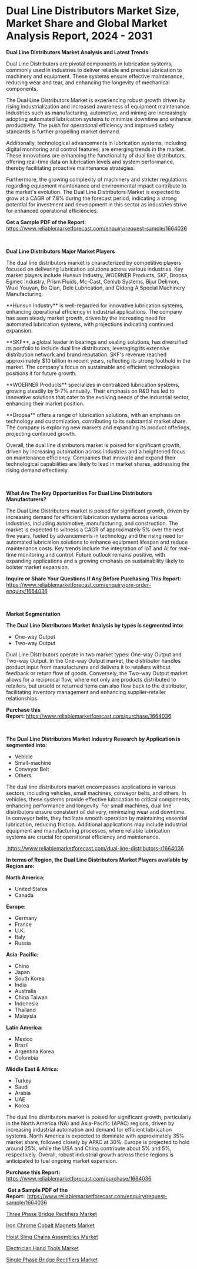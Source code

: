 <p><h1>Dual Line Distributors Market Size, Market Share and Global Market Analysis Report, 2024 - 2031</h1></p><p><strong>Dual Line Distributors Market Analysis and Latest Trends</strong></p>
<p><p>Dual Line Distributors are pivotal components in lubrication systems, commonly used in industries to deliver reliable and precise lubrication to machinery and equipment. These systems ensure effective maintenance, reducing wear and tear, and enhancing the longevity of mechanical components.</p><p>The Dual Line Distributors Market is experiencing robust growth driven by rising industrialization and increased awareness of equipment maintenance. Industries such as manufacturing, automotive, and mining are increasingly adopting automated lubrication systems to minimize downtime and enhance productivity. The push for operational efficiency and improved safety standards is further propelling market demand.</p><p>Additionally, technological advancements in lubrication systems, including digital monitoring and control features, are emerging trends in the market. These innovations are enhancing the functionality of dual line distributors, offering real-time data on lubrication levels and system performance, thereby facilitating proactive maintenance strategies.</p><p>Furthermore, the growing complexity of machinery and stricter regulations regarding equipment maintenance and environmental impact contribute to the market's evolution. The Dual Line Distributors Market is expected to grow at a CAGR of 7.8% during the forecast period, indicating a strong potential for investment and development in this sector as industries strive for enhanced operational efficiencies.</p></p>
<p><strong>Get a Sample PDF of the Report:&nbsp;</strong> <a href="https://www.reliablemarketforecast.com/enquiry/request-sample/1664036?utm_campaign=1121&utm_medium=2&utm_source=Github&utm_content=ia&utm_term=28092024&utm_id=dual-line-distributors">https://www.reliablemarketforecast.com/enquiry/request-sample/1664036</a></p>
<p>&nbsp;</p>
<p><strong>Dual Line Distributors Major Market Players</strong></p>
<p><p>The dual line distributors market is characterized by competitive players focused on delivering lubrication solutions across various industries. Key market players include Hunsun Industry, WOERNER Products, SKF, Dropsa, Egmec Industry, Prism Fluids, Mc-Cast, Cenlub Systems, Bijur Delimon, Wuxi Youyan, Bo Qian, Dele Lubrication, and Qidong A Special Machinery Manufacturing.</p><p>**Hunsun Industry** is well-regarded for innovative lubrication systems, enhancing operational efficiency in industrial applications. The company has seen steady market growth, driven by the increasing need for automated lubrication systems, with projections indicating continued expansion.</p><p>**SKF**, a global leader in bearings and sealing solutions, has diversified its portfolio to include dual line distributors, leveraging its extensive distribution network and brand reputation. SKF's revenue reached approximately $10 billion in recent years, reflecting its strong foothold in the market. The company's focus on sustainable and efficient technologies positions it for future growth.</p><p>**WOERNER Products** specializes in centralized lubrication systems, growing steadily by 5-7% annually. Their emphasis on R&D has led to innovative solutions that cater to the evolving needs of the industrial sector, enhancing their market position.</p><p>**Dropsa** offers a range of lubrication solutions, with an emphasis on technology and customization, contributing to its substantial market share. The company is exploring new markets and expanding its product offerings, projecting continued growth.</p><p>Overall, the dual line distributors market is poised for significant growth, driven by increasing automation across industries and a heightened focus on maintenance efficiency. Companies that innovate and expand their technological capabilities are likely to lead in market shares, addressing the rising demand effectively.</p></p>
<p>&nbsp;</p>
<p><strong>What Are The Key Opportunities For Dual Line Distributors Manufacturers?</strong></p>
<p><p>The Dual Line Distributors market is poised for significant growth, driven by increasing demand for efficient lubrication systems across various industries, including automotive, manufacturing, and construction. The market is expected to witness a CAGR of approximately 5% over the next five years, fueled by advancements in technology and the rising need for automated lubrication solutions to enhance equipment lifespan and reduce maintenance costs. Key trends include the integration of IoT and AI for real-time monitoring and control. Future outlook remains positive, with expanding applications and a growing emphasis on sustainability likely to bolster market expansion.</p></p>
<p><strong>Inquire or Share Your Questions If Any Before Purchasing This Report:</strong> <a href="https://www.reliablemarketforecast.com/enquiry/pre-order-enquiry/1664036?utm_campaign=1121&utm_medium=2&utm_source=Github&utm_content=ia&utm_term=28092024&utm_id=dual-line-distributors">https://www.reliablemarketforecast.com/enquiry/pre-order-enquiry/1664036</a></p>
<p>&nbsp;</p>
<p><strong>Market Segmentation</strong></p>
<p><strong>The Dual Line Distributors Market Analysis by types is segmented into:</strong></p>
<p><ul><li>One-way Output</li><li>Two-way Output</li></ul></p>
<p><p>Dual Line Distributors operate in two market types: One-way Output and Two-way Output. In the One-way Output market, the distributor handles product input from manufacturers and delivers it to retailers without feedback or return flow of goods. Conversely, the Two-way Output market allows for a reciprocal flow, where not only are products distributed to retailers, but unsold or returned items can also flow back to the distributor, facilitating inventory management and enhancing supplier-retailer relationships.</p></p>
<p><strong>Purchase this Report:&nbsp;</strong><a href="https://www.reliablemarketforecast.com/purchase/1664036?utm_campaign=1121&utm_medium=2&utm_source=Github&utm_content=ia&utm_term=28092024&utm_id=dual-line-distributors">https://www.reliablemarketforecast.com/purchase/1664036</a></p>
<p>&nbsp;</p>
<p><strong>The Dual Line Distributors Market Industry Research by Application is segmented into:</strong></p>
<p><ul><li>Vehicle</li><li>Small-machine</li><li>Conveyor Belt</li><li>Others</li></ul></p>
<p><p>The dual line distributors market encompasses applications in various sectors, including vehicles, small machines, conveyor belts, and others. In vehicles, these systems provide effective lubrication to critical components, enhancing performance and longevity. For small machines, dual line distributors ensure consistent oil delivery, minimizing wear and downtime. In conveyor belts, they facilitate smooth operation by maintaining essential lubrication, reducing friction. Additional applications may include industrial equipment and manufacturing processes, where reliable lubrication systems are crucial for operational efficiency and maintenance.</p></p>
<p><a href="https://www.reliablemarketforecast.com/dual-line-distributors-r1664036?utm_campaign=1121&utm_medium=2&utm_source=Github&utm_content=ia&utm_term=28092024&utm_id=dual-line-distributors">&nbsp;https://www.reliablemarketforecast.com/dual-line-distributors-r1664036</a></p>
<p><strong>In terms of Region, the Dual Line Distributors Market Players available by Region are:</strong></p>
<p>
    <p> <strong> North America: </strong>
        <ul>
            <li>United States</li>
            <li>Canada</li>
        </ul>
        </p> 
    <p> <strong> Europe: </strong>
        <ul>
            <li>Germany</li>
            <li>France</li>
            <li>U.K.</li>
            <li>Italy</li>
            <li>Russia</li>
        </ul>
        </p> 
    <p> <strong> Asia-Pacific: </strong>
        <ul>
            <li>China</li>
            <li>Japan</li>
            <li>South Korea</li>
            <li>India</li>
            <li>Australia</li>
            <li>China Taiwan</li>
            <li>Indonesia</li>
            <li>Thailand</li>
            <li>Malaysia</li>
        </ul>
        </p> 
    <p> <strong> Latin America: </strong>
        <ul>
            <li>Mexico</li>
            <li>Brazil</li>
            <li>Argentina Korea</li>
            <li>Colombia</li>
        </ul>
        </p> 
    <p> <strong> Middle East & Africa: </strong>
        <ul>
            <li>Turkey</li>
            <li>Saudi</li>
            <li>Arabia</li>
            <li>UAE</li>
            <li>Korea</li>
        </ul>
    </p>
    </p>
<p><p>The dual line distributors market is poised for significant growth, particularly in the North America (NA) and Asia-Pacific (APAC) regions, driven by increasing industrial automation and demand for efficient lubrication systems. North America is expected to dominate with approximately 35% market share, followed closely by APAC at 30%. Europe is projected to hold around 25%, while the USA and China contribute about 5% and 5%, respectively. Overall, robust industrial growth across these regions is anticipated to fuel ongoing market expansion.</p></p>
<p><strong>Purchase this Report: </strong><a href="https://www.reliablemarketforecast.com/purchase/1664036?utm_campaign=1121&utm_medium=2&utm_source=Github&utm_content=ia&utm_term=28092024&utm_id=dual-line-distributors">https://www.reliablemarketforecast.com/purchase/1664036</a></p>
<p>&nbsp;<strong>Get a Sample PDF of the Report:&nbsp;&nbsp;</strong><a href="https://www.reliablemarketforecast.com/enquiry/request-sample/1664036?utm_campaign=1121&utm_medium=2&utm_source=Github&utm_content=ia&utm_term=28092024&utm_id=dual-line-distributors">https://www.reliablemarketforecast.com/enquiry/request-sample/1664036</a></p>
<p><strong></strong></p>
<p><p><a href="https://issuu.com/reportprime-2/docs/three-phase-bridge-rectifiers-marke_98d05d9acdc7bd?utm_campaign=1121&utm_medium=2&utm_source=Github&utm_content=ia&utm_term=28092024&utm_id=dual-line-distributors">Three Phase Bridge Rectifiers Market</a></p><p><a href="https://github.com/mabutironaldo/Market-Research-Report-List-6/blob/main/iron-chrome-cobalt-magnets-market.md?utm_campaign=1121&utm_medium=2&utm_source=Github&utm_content=ia&utm_term=28092024&utm_id=dual-line-distributors">Iron Chrome Cobalt Magnets Market</a></p><p><a href="https://www.linkedin.com/pulse/hoist-sling-chains-assemblies-industry-sector-new-technologies-lcimf?utm_campaign=1121&utm_medium=2&utm_source=Github&utm_content=ia&utm_term=28092024&utm_id=dual-line-distributors">Hoist Sling Chains Assemblies Market</a></p><p><a href="https://www.linkedin.com/pulse/electrician-hand-tools-market-investigation-industry-evolution-hhdkf?utm_campaign=1121&utm_medium=2&utm_source=Github&utm_content=ia&utm_term=28092024&utm_id=dual-line-distributors">Electrician Hand Tools Market</a></p><p><a href="https://issuu.com/reportprime-2/docs/single-phase-bridge-rectifiers-mark_0a0fc170ebb643?utm_campaign=1121&utm_medium=2&utm_source=Github&utm_content=ia&utm_term=28092024&utm_id=dual-line-distributors">Single Phase Bridge Rectifiers Market</a></p></p>